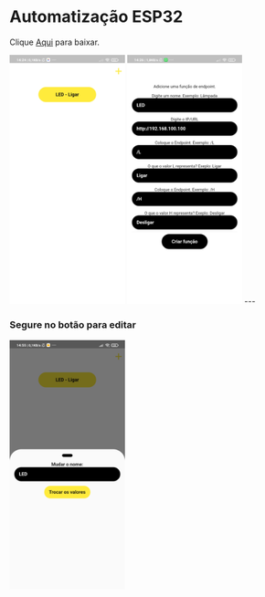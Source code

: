 # Automatização ESP32

Clique <a href="./app-release.apk">Aqui</a> para baixar.

<img src="./readme/home.jpg" width="40%">
<img src="./readme/add.jpg" width="40%">
---

### Segure no botão para editar

<img src="./readme/edit.jpg" width="40%">